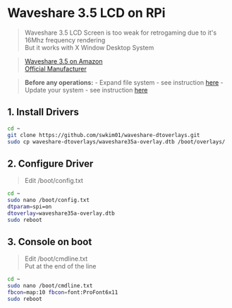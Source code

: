 # Waveshare 3.5 LCD on RPi

> Waveshare 3.5 LCD Screen is too weak for retrogaming due to it's 16Mhz frequency rendering<br>
> But it works with X Window Desktop System<br>

> [Waveshare 3.5 on Amazon](http://www.amazon.fr/dp/B00SKOPWC4)<br>
> [Official Manufacturer](http://www.waveshare.com/3.5inch-rpi-lcd-a.htm)

> **Before any operations:**
    - Expand file system - see instruction [here]()
    - Update your system - see instruction [here]()

## 1. Install Drivers

```bash
cd ~
git clone https://github.com/swkim01/waveshare-dtoverlays.git
sudo cp waveshare-dtoverlays/waveshare35a-overlay.dtb /boot/overlays/
```

## 2. Configure Driver

> Edit /boot/config.txt

```bash
cd ~
sudo nano /boot/config.txt
dtparam=spi=on
dtoverlay=waveshare35a-overlay.dtb
sudo reboot
```

## 3. Console on boot

> Edit /boot/cmdline.txt<br>
> Put at the end of the line

```bash
cd ~
sudo nano /boot/cmdline.txt
fbcon=map:10 fbcon=font:ProFont6x11
sudo reboot
```
